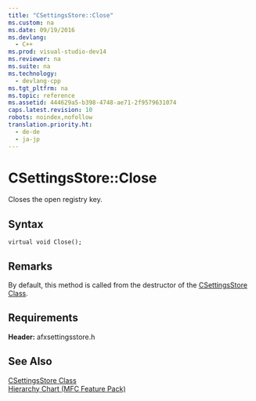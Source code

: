 ```yaml
---
title: "CSettingsStore::Close"
ms.custom: na
ms.date: 09/19/2016
ms.devlang: 
  - C++
ms.prod: visual-studio-dev14
ms.reviewer: na
ms.suite: na
ms.technology: 
  - devlang-cpp
ms.tgt_pltfrm: na
ms.topic: reference
ms.assetid: 444629a5-b398-4748-ae71-2f9579631074
caps.latest.revision: 10
robots: noindex,nofollow
translation.priority.ht: 
  - de-de
  - ja-jp
---
```

# CSettingsStore::Close
Closes the open registry key.  
  
## Syntax  
  
```  
virtual void Close();  
```  
  
## Remarks  
 By default, this method is called from the destructor of the [CSettingsStore Class](../vs140/CSettingsStore-Class.md).  
  
## Requirements  
 **Header:** afxsettingsstore.h  
  
## See Also  
 [CSettingsStore Class](../vs140/CSettingsStore-Class.md)   
 [Hierarchy Chart (MFC Feature Pack)](../vs140/Hierarchy-Chart.md)